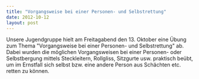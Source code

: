 ```yaml
---
title: "Vorgangsweise bei einer Personen- und Selbstrettung"
date: 2012-10-12
layout: post
---
```


Unsere Jugendgruppe hielt am Freitagabend den 13. Oktober eine Übung zum Thema "Vorgangsweise bei einer Personen- und Selbstrettung" ab. Dabei wurden die möglichen Vorgangsweisen bei einer Personen- oder Selbstbergung mittels Steckleitern, Rollgliss, Sitzgurte usw. praktisch beübt, um im Ernstfall sich selbst bzw. eine andere Person aus Schächten etc. retten zu können.